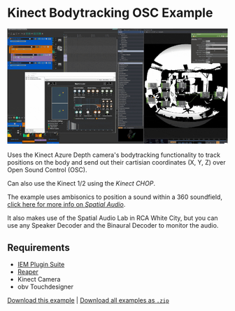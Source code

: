 # Kinect Bodytracking OSC Example

![Screen recording of a camera showing someone walking around a room, with audio data reacting to their position in the room](kinect-bodytracking-osc.gif)

Uses the Kinect Azure Depth camera's bodytracking functionality to track positions on the body and send out their cartisian coordinates (X, Y, Z) over Open Sound Control (OSC).

Can also use the Kinect 1/2 using the _Kinect CHOP_.

The example uses ambisonics to position a sound within a 360 soundfield, [click here for more info on _Spatial Audio_](https://github.com/XRRCA/SpatLab/wiki).

It also makes use of the Spatial Audio Lab in RCA White City, but you can use any Speaker Decoder and the Binaural Decoder to monitor the audio.

## Requirements

- [IEM Plugin Suite](https://plugins.iem.at/)
- [Reaper](https://www.reaper.fm/)
- Kinect Camera
- obv Touchdesigner

[Download this example](https://github.com/trencrumb/CreativeCoding/raw/main/touchdesigner/kinect-bodytracking-osc/kinect-bodytracking-osc.zip) | [Download all examples as `.zip`](https://github.com/XRRCA/CreativeCoding/archive/refs/heads/main.zip)
